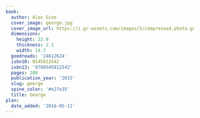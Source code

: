 ```yaml
---
book:
  author: Alex Gino
  cover_image: george.jpg
  cover_image_url: https://i.gr-assets.com/images/S/compressed.photo.goodreads.com/books/1423358952l/24612624._SX98_.jpg
  dimensions:
    height: 22.0
    thickness: 2.1
    width: 14.7
  goodreads: '24612624'
  isbn10: 0545812542
  isbn13: '9780545812542'
  pages: 208
  publication_year: '2015'
  slug: george
  spine_color: '#e27e35'
  title: George
plan:
  date_added: '2016-05-11'
---
```

